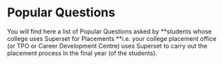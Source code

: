 # Popular Questions

You will find here a list of Popular Questions asked by **students whose college uses Superset for Placements **i.e. your college placement office (or TPO or Career Development Centre) uses Superset to carry out the placement process in the final year (of the students).&#x20;
